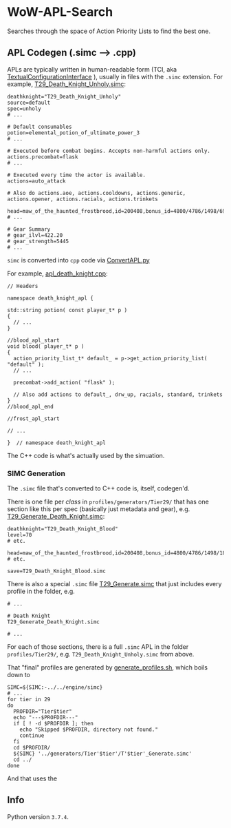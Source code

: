 # WoW-APL-Search
Searches through the space of Action Priority Lists to find the best one.

## APL Codegen (.simc --> .cpp)
APLs are typically written in human-readable form (TCI, aka
[TextualConfigurationInterface](github.com/simulationcraft/simc/wiki/TextualConfigurationInterface)
), usually in files with the `.simc` extension. For example,
[T29_Death_Knight_Unholy.simc](github.com/simulationcraft/simc/blob/84ea508e96575079df70d00c9a2ce61eca3bb7f1/profiles/Tier29/T29_Death_Knight_Unholy.simc):
```
deathknight="T29_Death_Knight_Unholy"
source=default
spec=unholy
# ...

# Default consumables
potion=elemental_potion_of_ultimate_power_3
# ...

# Executed before combat begins. Accepts non-harmful actions only.
actions.precombat=flask
# ...

# Executed every time the actor is available.
actions=auto_attack

# Also do actions.aoe, actions.cooldowns, actions.generic, actions.opener, actions.racials, actions.trinkets

head=maw_of_the_haunted_frostbrood,id=200408,bonus_id=4800/4786/1498/6935,gem_id=192985
# ...

# Gear Summary
# gear_ilvl=422.20
# gear_strength=5445
# ...
```

`simc` is converted into `cpp` code via
[ConvertAPL.py](github.com/simulationcraft/simc/blob/dragonflight/engine/class_modules/apl/ConvertAPL.py)

For example,
[apl_death_knight.cpp](https://github.com/simulationcraft/simc/blob/dragonflight/engine/class_modules/apl/apl_death_knight.cpp):
```
// Headers

namespace death_knight_apl {

std::string potion( const player_t* p )
{
  // ...
}

//blood_apl_start
void blood( player_t* p )
{
  action_priority_list_t* default_ = p->get_action_priority_list( "default" );
  // ...

  precombat->add_action( "flask" );

  // Also add actions to default_, drw_up, racials, standard, trinkets
}
//blood_apl_end

//frost_apl_start

// ...

}  // namespace death_knight_apl
```

The C++ code is what's actually used by the simuation.

### SIMC Generation
The `.simc` file that's converted to C++ code is, itself, codegen'd.

There is one file per *class* in `profiles/generators/Tier29/`
that has one section like this per spec (basically just metadata and gear),
e.g. [T29_Generate_Death_Knight.simc](github.com/simulationcraft/simc/blob/84ea508e96575079df70d00c9a2ce61eca3bb7f1/profiles/generators/Tier29/T29_Generate_Death_Knight.simc):
```
deathknight="T29_Death_Knight_Blood"
level=70
# etc.

head=maw_of_the_haunted_frostbrood,id=200408,bonus_id=4800/4786/1498/1808,gem_id=192925
# etc.

save=T29_Death_Knight_Blood.simc
```

There is also a special `.simc` file
[T29_Generate.simc](github.com/simulationcraft/simc/blob/84ea508e96575079df70d00c9a2ce61eca3bb7f1/profiles/generators/Tier29/T29_Generate.simc)
that just includes every profile in the folder, e.g.
```
# ...

# Death Knight
T29_Generate_Death_Knight.simc

# ...
```

For each of those sections, there is a full `.simc` APL in the folder `profiles/Tier29/`,
e.g. `T29_Death_Knight_Unholy.simc` from above.

That "final" profiles are generated by
[generate_profiles.sh](github.com/simulationcraft/simc/blob/e411eeaf76a9322518d719da1c637b2153c2ea7f/generate_profiles.sh),
which boils down to
```
SIMC=${SIMC:-../../engine/simc}
# ...
for tier in 29
do
  PROFDIR="Tier$tier"
  echo "---$PROFDIR---"
  if [ ! -d $PROFDIR ]; then
    echo "Skipped $PROFDIR, directory not found."
    continue
  fi
  cd $PROFDIR/
  ${SIMC} '../generators/Tier'$tier'/T'$tier'_Generate.simc'
  cd ../
done
```

And that uses the

## Info
Python version `3.7.4`.
